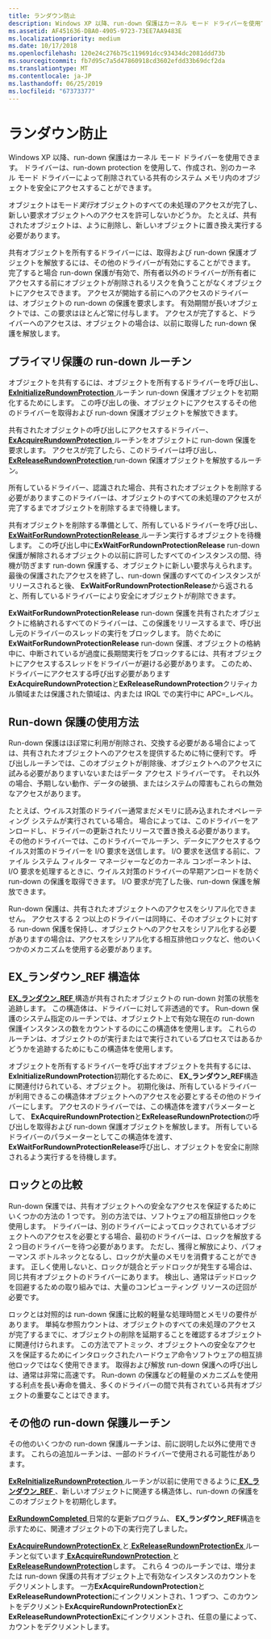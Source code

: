 ```yaml
---
title: ランダウン防止
description: Windows XP 以降、run-down 保護はカーネル モード ドライバーを使用できます。 ドライバーは、run-down protection を使用して、作成され、別のカーネル モード ドライバーによって削除されている共有のシステム メモリ内のオブジェクトを安全にアクセスすることができます。
ms.assetid: AF451636-DBA0-4905-9723-73EE7AA9483E
ms.localizationpriority: medium
ms.date: 10/17/2018
ms.openlocfilehash: 120e24c276b75c119691dcc93434dc2081ddd73b
ms.sourcegitcommit: fb7d95c7a5d47860918cd3602efdd33b69dcf2da
ms.translationtype: MT
ms.contentlocale: ja-JP
ms.lasthandoff: 06/25/2019
ms.locfileid: "67373377"
---
```

# <a name="run-down-protection"></a>ランダウン防止


Windows XP 以降、run-down 保護はカーネル モード ドライバーを使用できます。 ドライバーは、run-down protection を使用して、作成され、別のカーネル モード ドライバーによって削除されている共有のシステム メモリ内のオブジェクトを安全にアクセスすることができます。

オブジェクトはモード*実行*オブジェクトのすべての未処理のアクセスが完了し、新しい要求オブジェクトへのアクセスを許可しないかどうか。 たとえば、共有されたオブジェクトは、ように削除し、新しいオブジェクトに置き換え実行する必要があります。

共有オブジェクトを所有するドライバーには、取得および run-down 保護オブジェクトを解放するには、その他のドライバーが有効にすることができます。 完了すると場合 run-down 保護が有効で、所有者以外のドライバーが所有者にアクセスする前にオブジェクトが削除されるリスクを負うことがなくオブジェクトにアクセスできます。 アクセスが開始する前にへのアクセスのドライバーは、オブジェクトの run-down の保護を要求します。 有効期間が長いオブジェクトでは、この要求はほとんど常に付与します。 アクセスが完了すると、ドライバーへのアクセスは、オブジェクトの場合は、以前に取得した run-down 保護を解放します。

## <a name="primary-run-down-protection-routines"></a>プライマリ保護の run-down ルーチン


オブジェクトを共有するには、オブジェクトを所有するドライバーを呼び出し、 [ **ExInitializeRundownProtection** ](https://docs.microsoft.com/windows-hardware/drivers/ddi/content/wdm/nf-wdm-exinitializerundownprotection)ルーチン run-down 保護オブジェクトを初期化するためにします。 この呼び出しの後、オブジェクトにアクセスするその他のドライバーを取得および run-down 保護オブジェクトを解放できます。

共有されたオブジェクトの呼び出しにアクセスするドライバー、 [ **ExAcquireRundownProtection** ](https://docs.microsoft.com/windows-hardware/drivers/ddi/content/wdm/nf-wdm-exacquirerundownprotection)ルーチンをオブジェクトに run-down 保護を要求します。 アクセスが完了したら、このドライバーは呼び出し、 [ **ExReleaseRundownProtection** ](https://docs.microsoft.com/windows-hardware/drivers/ddi/content/wdm/nf-wdm-exreleaserundownprotection) run-down 保護オブジェクトを解放するルーチン。

所有しているドライバー、認識された場合、共有されたオブジェクトを削除する必要がありますこのドライバーは、オブジェクトのすべての未処理のアクセスが完了するまでオブジェクトを削除するまで待機します。

共有オブジェクトを削除する準備として、所有しているドライバーを呼び出し、 [ **ExWaitForRundownProtectionRelease** ](https://docs.microsoft.com/windows-hardware/drivers/ddi/content/wdm/nf-wdm-exwaitforrundownprotectionrelease)ルーチン実行するオブジェクトを待機します。 この呼び出し中に**ExWaitForRundownProtectionRelease** run-down 保護が解除されるオブジェクトの以前に許可したすべてのインスタンスの間、待機が防ぎます run-down 保護する、オブジェクトに新しい要求与えられます。 最後の保護されたアクセスを終了し、run-down 保護のすべてのインスタンスがリリースされると後、 **ExWaitForRundownProtectionRelease**から返されると、所有しているドライバーにより安全にオブジェクトが削除できます。

**ExWaitForRundownProtectionRelease** run-down 保護を共有されたオブジェクトに格納されるすべてのドライバーは、この保護をリリースするまで、呼び出し元のドライバーのスレッドの実行をブロックします。 防ぐために**ExWaitForRundownProtectionRelease** run-down 保護、オブジェクトの格納中に、中断されているが過度に長期間実行をブロックするには、共有オブジェクトにアクセスするスレッドをドライバーが避ける必要があります。 このため、ドライバーにアクセスする呼び出す必要があります**ExAcquireRundownProtection**と**ExReleaseRundownProtection**クリティカル領域または保護された領域は、内または IRQL での実行中に APC=\_レベル。

## <a name="uses-for-run-down-protection"></a>Run-down 保護の使用方法


Run-down 保護はほぼ常に利用が削除され、交換する必要がある場合によっては、共有されたオブジェクトへのアクセスを提供するために特に便利です。 呼び出しルーチンでは、このオブジェクトが削除後、オブジェクトへのアクセスに試みる必要がありますいないまたはデータ アクセス ドライバーです。 それ以外の場合、予期しない動作、データの破損、またはシステムの障害もこれらの無効なアクセスがあります。

たとえば、ウイルス対策のドライバー通常まだメモリに読み込まれたオペレーティング システムが実行されている場合。 場合によっては、このドライバーをアンロードし、ドライバーの更新されたリリースで置き換える必要があります。 その他のドライバーでは、このドライバーでルーチン、データにアクセスするウイルス対策のドライバーを I/O 要求を送信します。 I/O 要求を送信する前に、ファイル システム フィルター マネージャーなどのカーネル コンポーネントは、I/O 要求を処理するときに、ウイルス対策のドライバーの早期アンロードを防ぐ run-down の保護を取得できます。 I/O 要求が完了した後、run-down 保護を解放できます。

Run-down 保護は、共有されたオブジェクトへのアクセスをシリアル化できません。 アクセスする 2 つ以上のドライバーは同時に、そのオブジェクトに対する run-down 保護を保持し、オブジェクトへのアクセスをシリアル化する必要がありますの場合は、アクセスをシリアル化する相互排他ロックなど、他のいくつかのメカニズムを使用する必要があります。

## <a name="the-exrundownref-structure"></a>EX\_ランダウン\_REF 構造体


[ **EX\_ランダウン\_REF** ](https://docs.microsoft.com/windows-hardware/drivers/kernel/eprocess)構造が共有されたオブジェクトの run-down 対策の状態を追跡します。 この構造体は、ドライバーに対して非透過的です。 Run-down 保護のシステム指定のルーチンでは、オブジェクト上で有効な現在の run-down 保護インスタンスの数をカウントするのにこの構造体を使用します。 これらのルーチンは、オブジェクトのが実行またはで実行されているプロセスではあるかどうかを追跡するためにもこの構造体を使用します。

オブジェクトを所有するドライバーを呼び出すオブジェクトを共有するには、 **ExInitializeRundownProtection**初期化するために、 **EX\_ランダウン\_REF**構造に関連付けられている、オブジェクト。 初期化後は、所有しているドライバーが利用できるこの構造体オブジェクトへのアクセスを必要とするその他のドライバーにします。 アクセスのドライバーでは、この構造体を渡すパラメーターとして、 **ExAcquireRundownProtection**と**ExReleaseRundownProtection**の呼び出しを取得および run-down 保護オブジェクトを解放します。 所有しているドライバーのパラメーターとしてこの構造体を渡す、 **ExWaitForRundownProtectionRelease**呼び出し、オブジェクトを安全に削除されるよう実行するを待機します。

## <a name="comparison-to-locks"></a>ロックとの比較


Run-down 保護では、共有オブジェクトへの安全なアクセスを保証するためにいくつかの方法の 1 つです。 別の方法では、ソフトウェアの相互排他ロックを使用します。 ドライバーは、別のドライバーによってロックされているオブジェクトへのアクセスを必要とする場合、最初のドライバーは、ロックを解放する 2 つ目のドライバーを待つ必要があります。 ただし、獲得と解放により、パフォーマンス ボトルネックとなるし、ロックが大量のメモリを消費することができます。 正しく使用しないと、ロックが競合とデッドロックが発生する場合は、同じ共有オブジェクトのドライバーにあります。 検出し、通常はデッドロックを回避するための取り組みでは、大量のコンピューティング リソースの迂回が必要です。

ロックとは対照的は run-down 保護に比較的軽量な処理時間とメモリの要件があります。 単純な参照カウントは、オブジェクトのすべての未処理のアクセスが完了するまでに、オブジェクトの削除を延期することを確認するオブジェクトに関連付けられます。 この方法でアトミック、オブジェクトへの安全なアクセスを保証するためにインタロックされたハードウェア命令ソフトウェアの相互排他ロックではなく使用できます。 取得および解放 run-down 保護への呼び出しは、通常は非常に高速です。 Run-down の保護などの軽量のメカニズムを使用する利点を長い寿命を備え、多くのドライバーの間で共有されている共有オブジェクトの重要なことはできます。

## <a name="other-run-down-protection-routines"></a>その他の run-down 保護ルーチン


その他のいくつかの run-down 保護ルーチンは、前に説明した以外に使用できます。 これらの追加ルーチンは、一部のドライバーで使用される可能性があります。

[ **ExReInitializeRundownProtection** ](https://docs.microsoft.com/windows-hardware/drivers/ddi/content/wdm/nf-wdm-exreinitializerundownprotection)ルーチンが以前に使用できるように[ **EX\_ランダウン\_REF** ](https://docs.microsoft.com/windows-hardware/drivers/kernel/eprocess)、新しいオブジェクトに関連する構造体し、run-down の保護をこのオブジェクトを初期化します。

[ **ExRundownCompleted** ](https://docs.microsoft.com/windows-hardware/drivers/ddi/content/wdm/nf-wdm-exrundowncompleted)日常的な更新プログラム、 **EX\_ランダウン\_REF**構造を示すために、関連オブジェクトの下の実行完了しました。

[ **ExAcquireRundownProtectionEx** ](https://docs.microsoft.com/windows-hardware/drivers/ddi/content/wdm/nf-wdm-exacquirerundownprotectionex)と[ **ExReleaseRundownProtectionEx** ](https://docs.microsoft.com/windows-hardware/drivers/ddi/content/wdm/nf-wdm-exreleaserundownprotectionex)ルーチンと似ています[ **ExAcquireRundownProtection** ](https://docs.microsoft.com/windows-hardware/drivers/ddi/content/wdm/nf-wdm-exacquirerundownprotection)と[ **ExReleaseRundownProtection**](https://docs.microsoft.com/windows-hardware/drivers/ddi/content/wdm/nf-wdm-exreleaserundownprotection)します。 これら 4 つのルーチンでは、増分または run-down 保護の共有オブジェクト上で有効なインスタンスのカウントをデクリメントします。 一方**ExAcquireRundownProtection**と**ExReleaseRundownProtection**にインクリメントされ、1 つずつ、このカウントをデクリメント**ExAcquireRundownProtectionEx**と**ExReleaseRundownProtectionEx**にインクリメントされ、任意の量によって、カウントをデクリメントします。

 

 




